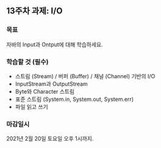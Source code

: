 <h2>13주차 과제: I/O</h2>

<h3>목표</h3>

자바의 Input과 Ontput에 대해 학습하세요.

<h3>학습할 것 (필수)</h3>

- 스트림 (Stream) / 버퍼 (Buffer) / 채널 (Channel) 기반의 I/O
- InputStream과 OutputStream
- Byte와 Character 스트림
- 표준 스트림 (System.in, System.out, System.err)
- 파일 읽고 쓰기

<h3>마감일시</h3>

2021년 2월 20일 토요일 오후 1시까지.
